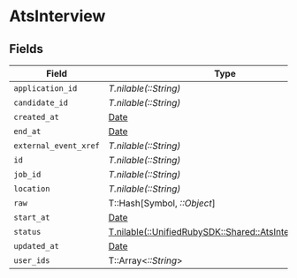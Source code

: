 # AtsInterview


## Fields

| Field                                                                                                | Type                                                                                                 | Required                                                                                             | Description                                                                                          |
| ---------------------------------------------------------------------------------------------------- | ---------------------------------------------------------------------------------------------------- | ---------------------------------------------------------------------------------------------------- | ---------------------------------------------------------------------------------------------------- |
| `application_id`                                                                                     | *T.nilable(::String)*                                                                                | :heavy_minus_sign:                                                                                   | N/A                                                                                                  |
| `candidate_id`                                                                                       | *T.nilable(::String)*                                                                                | :heavy_minus_sign:                                                                                   | N/A                                                                                                  |
| `created_at`                                                                                         | [Date](https://ruby-doc.org/stdlib-2.6.1/libdoc/date/rdoc/Date.html)                                 | :heavy_minus_sign:                                                                                   | N/A                                                                                                  |
| `end_at`                                                                                             | [Date](https://ruby-doc.org/stdlib-2.6.1/libdoc/date/rdoc/Date.html)                                 | :heavy_minus_sign:                                                                                   | N/A                                                                                                  |
| `external_event_xref`                                                                                | *T.nilable(::String)*                                                                                | :heavy_minus_sign:                                                                                   | N/A                                                                                                  |
| `id`                                                                                                 | *T.nilable(::String)*                                                                                | :heavy_minus_sign:                                                                                   | N/A                                                                                                  |
| `job_id`                                                                                             | *T.nilable(::String)*                                                                                | :heavy_minus_sign:                                                                                   | N/A                                                                                                  |
| `location`                                                                                           | *T.nilable(::String)*                                                                                | :heavy_minus_sign:                                                                                   | N/A                                                                                                  |
| `raw`                                                                                                | T::Hash[Symbol, *::Object*]                                                                          | :heavy_minus_sign:                                                                                   | N/A                                                                                                  |
| `start_at`                                                                                           | [Date](https://ruby-doc.org/stdlib-2.6.1/libdoc/date/rdoc/Date.html)                                 | :heavy_minus_sign:                                                                                   | N/A                                                                                                  |
| `status`                                                                                             | [T.nilable(::UnifiedRubySDK::Shared::AtsInterviewStatus)](../../models/shared/atsinterviewstatus.md) | :heavy_minus_sign:                                                                                   | N/A                                                                                                  |
| `updated_at`                                                                                         | [Date](https://ruby-doc.org/stdlib-2.6.1/libdoc/date/rdoc/Date.html)                                 | :heavy_minus_sign:                                                                                   | N/A                                                                                                  |
| `user_ids`                                                                                           | T::Array<*::String*>                                                                                 | :heavy_minus_sign:                                                                                   | N/A                                                                                                  |